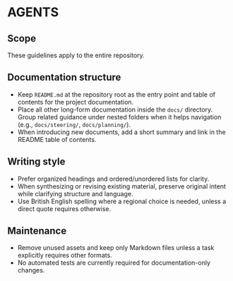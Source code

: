 # AGENTS

## Scope
These guidelines apply to the entire repository.

## Documentation structure
- Keep `README.md` at the repository root as the entry point and table of contents for the project documentation.
- Place all other long-form documentation inside the `docs/` directory. Group related guidance under nested folders when it helps navigation (e.g., `docs/steering/`, `docs/planning/`).
- When introducing new documents, add a short summary and link in the README table of contents.

## Writing style
- Prefer organized headings and ordered/unordered lists for clarity.
- When synthesizing or revising existing material, preserve original intent while clarifying structure and language.
- Use British English spelling where a regional choice is needed, unless a direct quote requires otherwise.

## Maintenance
- Remove unused assets and keep only Markdown files unless a task explicitly requires other formats.
- No automated tests are currently required for documentation-only changes.
